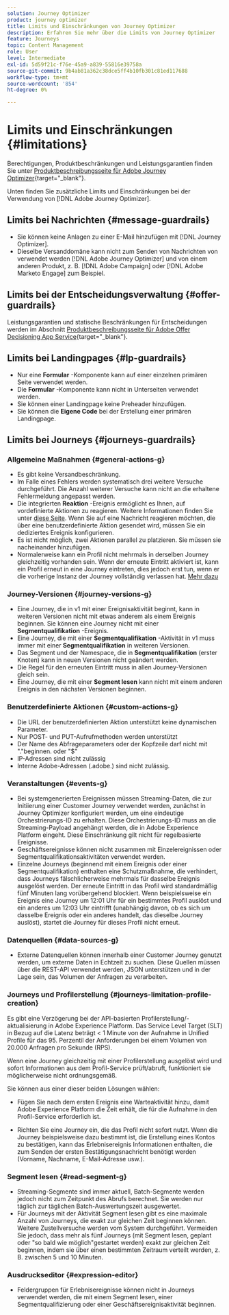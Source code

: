 ```yaml
---
solution: Journey Optimizer
product: journey optimizer
title: Limits und Einschränkungen von Journey Optimizer
description: Erfahren Sie mehr über die Limits von Journey Optimizer
feature: Journeys
topic: Content Management
role: User
level: Intermediate
exl-id: 5d59f21c-f76e-45a9-a839-55816e39758a
source-git-commit: 9b4ab81a362c38dce5ff4b10fb301c81ed117688
workflow-type: tm+mt
source-wordcount: '854'
ht-degree: 0%

---
```


# Limits und Einschränkungen {#limitations}

Berechtigungen, Produktbeschränkungen und Leistungsgarantien finden Sie unter [Produktbeschreibungsseite für Adobe Journey Optimizer](https://helpx.adobe.com/legal/product-descriptions/adobe-journey-optimizer.html){target=&quot;_blank&quot;}.

Unten finden Sie zusätzliche Limits und Einschränkungen bei der Verwendung von [!DNL Adobe Journey Optimizer].

## Limits bei Nachrichten {#message-guardrails}

* Sie können keine Anlagen zu einer E-Mail hinzufügen mit [!DNL Journey Optimizer].
* Dieselbe Versanddomäne kann nicht zum Senden von Nachrichten von verwendet werden [!DNL Adobe Journey Optimizer] und von einem anderen Produkt, z. B. [!DNL Adobe Campaign] oder [!DNL Adobe Marketo Engage] zum Beispiel.


## Limits bei der Entscheidungsverwaltung {#offer-guardrails}

Leistungsgarantien und statische Beschränkungen für Entscheidungen werden im Abschnitt [Produktbeschreibungsseite für Adobe Offer Decisioning App Service](https://helpx.adobe.com/legal/product-descriptions/offer-decisioning-app-service.html){target=&quot;_blank&quot;}.


## Limits bei Landingpages {#lp-guardrails}

* Nur eine **Formular** -Komponente kann auf einer einzelnen primären Seite verwendet werden.
* Die **Formular** -Komponente kann nicht in Unterseiten verwendet werden.
* Sie können einer Landingpage keine Preheader hinzufügen.
* Sie können die **Eigene Code** bei der Erstellung einer primären Landingpage.

## Limits bei Journeys {#journeys-guardrails}

### Allgemeine Maßnahmen {#general-actions-g}

* Es gibt keine Versandbeschränkung.
* Im Falle eines Fehlers werden systematisch drei weitere Versuche durchgeführt. Die Anzahl weiterer Versuche kann nicht an die erhaltene Fehlermeldung angepasst werden.
* Die integrierten **Reaktion** -Ereignis ermöglicht es Ihnen, auf vordefinierte Aktionen zu reagieren. Weitere Informationen finden Sie unter [diese Seite](../building-journeys/reaction-events.md). Wenn Sie auf eine Nachricht reagieren möchten, die über eine benutzerdefinierte Aktion gesendet wird, müssen Sie ein dediziertes Ereignis konfigurieren.
* Es ist nicht möglich, zwei Aktionen parallel zu platzieren. Sie müssen sie nacheinander hinzufügen.
* Normalerweise kann ein Profil nicht mehrmals in derselben Journey gleichzeitig vorhanden sein. Wenn der erneute Eintritt aktiviert ist, kann ein Profil erneut in eine Journey eintreten, dies jedoch erst tun, wenn er die vorherige Instanz der Journey vollständig verlassen hat. [Mehr dazu](../building-journeys/end-journey.md)

### Journey-Versionen {#journey-versions-g}

* Eine Journey, die in v1 mit einer Ereignisaktivität beginnt, kann in weiteren Versionen nicht mit etwas anderem als einem Ereignis beginnen. Sie können eine Journey nicht mit einer **Segmentqualifikation** -Ereignis.
* Eine Journey, die mit einer **Segmentqualifikation** -Aktivität in v1 muss immer mit einer **Segmentqualifikation** in weiteren Versionen.
* Das Segment und der Namespace, die in **Segmentqualifikation** (erster Knoten) kann in neuen Versionen nicht geändert werden.
* Die Regel für den erneuten Eintritt muss in allen Journey-Versionen gleich sein.
* Eine Journey, die mit einer **Segment lesen** kann nicht mit einem anderen Ereignis in den nächsten Versionen beginnen.

### Benutzerdefinierte Aktionen {#custom-actions-g}

* Die URL der benutzerdefinierten Aktion unterstützt keine dynamischen Parameter.
* Nur POST- und PUT-Aufrufmethoden werden unterstützt
* Der Name des Abfrageparameters oder der Kopfzeile darf nicht mit &quot;.&quot;beginnen. oder &quot;$&quot;
* IP-Adressen sind nicht zulässig
* Interne Adobe-Adressen (.adobe.) sind nicht zulässig.

### Veranstaltungen {#events-g}

* Bei systemgenerierten Ereignissen müssen Streaming-Daten, die zur Initiierung einer Customer Journey verwendet werden, zunächst in Journey Optimizer konfiguriert werden, um eine eindeutige Orchestrierungs-ID zu erhalten. Diese Orchestrierungs-ID muss an die Streaming-Payload angehängt werden, die in Adobe Experience Platform eingeht. Diese Einschränkung gilt nicht für regelbasierte Ereignisse.
* Geschäftsereignisse können nicht zusammen mit Einzelereignissen oder Segmentqualifikationsaktivitäten verwendet werden.
* Einzelne Journeys (beginnend mit einem Ereignis oder einer Segmentqualifikation) enthalten eine Schutzmaßnahme, die verhindert, dass Journeys fälschlicherweise mehrmals für dasselbe Ereignis ausgelöst werden. Der erneute Eintritt in das Profil wird standardmäßig fünf Minuten lang vorübergehend blockiert. Wenn beispielsweise ein Ereignis eine Journey um 12:01 Uhr für ein bestimmtes Profil auslöst und ein anderes um 12:03 Uhr eintrifft (unabhängig davon, ob es sich um dasselbe Ereignis oder ein anderes handelt, das dieselbe Journey auslöst), startet die Journey für dieses Profil nicht erneut.

### Datenquellen {#data-sources-g}

* Externe Datenquellen können innerhalb einer Customer Journey genutzt werden, um externe Daten in Echtzeit zu suchen. Diese Quellen müssen über die REST-API verwendet werden, JSON unterstützen und in der Lage sein, das Volumen der Anfragen zu verarbeiten.

### Journeys und Profilerstellung {#journeys-limitation-profile-creation}

Es gibt eine Verzögerung bei der API-basierten Profilerstellung/-aktualisierung in Adobe Experience Platform. Das Service Level Target (SLT) in Bezug auf die Latenz beträgt &lt; 1 Minute von der Aufnahme in Unified Profile für das 95. Perzentil der Anforderungen bei einem Volumen von 20.000 Anfragen pro Sekunde (RPS).

Wenn eine Journey gleichzeitig mit einer Profilerstellung ausgelöst wird und sofort Informationen aus dem Profil-Service prüft/abruft, funktioniert sie möglicherweise nicht ordnungsgemäß.

Sie können aus einer dieser beiden Lösungen wählen:

* Fügen Sie nach dem ersten Ereignis eine Warteaktivität hinzu, damit Adobe Experience Platform die Zeit erhält, die für die Aufnahme in den Profil-Service erforderlich ist.

* Richten Sie eine Journey ein, die das Profil nicht sofort nutzt. Wenn die Journey beispielsweise dazu bestimmt ist, die Erstellung eines Kontos zu bestätigen, kann das Erlebnisereignis Informationen enthalten, die zum Senden der ersten Bestätigungsnachricht benötigt werden (Vorname, Nachname, E-Mail-Adresse usw.).

### Segment lesen {#read-segment-g}

* Streaming-Segmente sind immer aktuell, Batch-Segmente werden jedoch nicht zum Zeitpunkt des Abrufs berechnet. Sie werden nur täglich zur täglichen Batch-Auswertungszeit ausgewertet.
* Für Journeys mit der Aktivität Segment lesen gibt es eine maximale Anzahl von Journeys, die exakt zur gleichen Zeit beginnen können. Weitere Zustellversuche werden vom System durchgeführt. Vermeiden Sie jedoch, dass mehr als fünf Journeys (mit Segment lesen, geplant oder &quot;so bald wie möglich&quot;gestartet werden) exakt zur gleichen Zeit beginnen, indem sie über einen bestimmten Zeitraum verteilt werden, z. B. zwischen 5 und 10 Minuten.

### Ausdruckseditor {#expression-editor}

* Feldergruppen für Erlebnisereignisse können nicht in Journeys verwendet werden, die mit einem Segment lesen, einer Segmentqualifizierung oder einer Geschäftsereignisaktivität beginnen.

